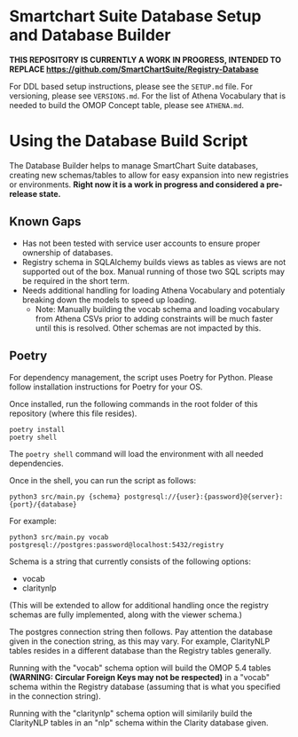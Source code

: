 # Smartchart Suite Database Setup and Database Builder

**THIS REPOSITORY IS CURRENTLY A WORK IN PROGRESS, INTENDED TO REPLACE https://github.com/SmartChartSuite/Registry-Database**

For DDL based setup instructions, please see the `SETUP.md` file. For versioning, please see `VERSIONS.md`. For the list of Athena Vocabulary that is needed to build the OMOP Concept table, please see `ATHENA.md`.

# Using the Database Build Script

The Database Builder helps to manage SmartChart Suite databases, creating new schemas/tables to allow for easy expansion into new registries or environments. **Right now it is a work in progress and considered a pre-release state.**

## Known Gaps
* Has not been tested with service user accounts to ensure proper ownership of databases.
* Registry schema in SQLAlchemy builds views as tables as views are not supported out of the box. Manual running of those two SQL
scripts may be required in the short term.
* Needs additional handling for loading Athena Vocabulary and potentialy breaking down the models to speed up loading.
    * Note: Manually building the vocab schema and loading vocabulary from Athena CSVs prior to adding constraints will be much faster until this is resolved. Other schemas are not impacted by this.

## Poetry

For dependency management, the script uses Poetry for Python. Please follow installation instructions for Poetry for your OS.

Once installed, run the following commands in the root folder of this repository (where this file resides).

```
poetry install
poetry shell
```
The `poetry shell` command will load the environment with all needed dependencies.

Once in the shell, you can run the script as follows:
```
python3 src/main.py {schema} postgresql://{user}:{password}@{server}:{port}/{database}
```
For example:
```
python3 src/main.py vocab postgresql://postgres:password@localhost:5432/registry
```

Schema is a string that currently consists of the following options:
* vocab
* claritynlp

(This will be extended to allow for additional handling once the registry schemas are fully implemented, along with the viewer schema.)

The postgres connection string then follows. Pay attention the database given in the conection string, as this may vary. For example, ClarityNLP tables resides in a different database than the Registry tables generally.

Running with the "vocab" schema option will build the OMOP 5.4 tables **(WARNING: Circular Foreign Keys may not be respected)** in a "vocab" schema within the Registry database (assuming that is what you specified in the connection string).

Running with the "claritynlp" schema option will similarily build the ClarityNLP tables in an "nlp" schema within the Clarity database given.
